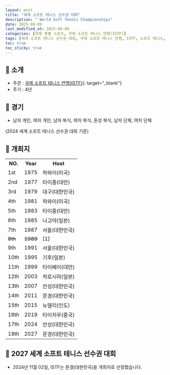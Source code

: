 ```yaml
---
layout: post
title: "세계 소프트 테니스 선수권 대회"
description: " World Soft Tennis Championships"
date: 2025-09-09
last_modified_at: 2025-09-09
categories: [국제 종별 스포츠, 국제 소프트 테니스 연맹(ISTF)]
tags: [세계 소프트 테니스 선수권 대회, 국제 소프트 테니스 연맹, ISTF, 소프트 테니스, 정구]
toc: true
toc_sticky: true
---
```

## 📜 소개
* 주관 : [국제 소프트 테니스 연맹(ISTF)](https://softtennis-istf.com/){: target="_blank"}
* 주기 : 4년

## 📜 경기
* 남자 개인, 여자 개인, 남자 복식, 여자 복식, 혼성 복식, 남자 단체, 여자 단체

(2024 세계 소프트 테니스 선수권 대회 기준)

## 📜 개최지

<html>

<head>
    <meta charset="UTF-8">
</head>

<body>
    <table>
        <tr class="header-row">
            <th class="col-no">NO.</th>
            <th class="col-year">Year</th>
            <th class="col-host">Host</th>
        </tr>
        <tr>
            <td>1st</td>
            <td>1975</td>
            <td>하와이(미국)</td>
        </tr>
        <tr>
            <td>2nd</td>
            <td>1977</td>
            <td>타이중(대만)</td>
        </tr>
        <tr>
            <td>3rd</td>
            <td>1979</td>
            <td><span class="korea-host">대구(대한민국)</span></td>
        </tr>
        <tr>
            <td>4th</td>
            <td>1981</td>
            <td>하와이(미국)</td>
        </tr>
        <tr>
            <td>5th</td>
            <td>1983</td>
            <td>타이중(대만)</td>
        </tr>
        <tr>
            <td>6th</td>
            <td>1985</td>
            <td>나고야(일본)</td>
        </tr>
        <tr>
            <td>7th</td>
            <td>1987</td>
            <td><span class="korea-host">서울(대한민국)</span></td>
        </tr>
        <tr>
            <td><del>8th</del></td>
            <td><del>1989</del></td>
            <td><span class="footnote-link" data-note="국제 소프트 테니스 연맹의 조직적, 재정적 준비 부족으로 인한 개최 무산">[1]</span></td>
        </tr>
        <tr>
            <td>9th</td>
            <td>1991</td>
            <td><span class="korea-host">서울(대한민국)</span></td>
        </tr>
        <tr>
            <td>10th</td>
            <td>1995</td>
            <td>기후(일본)</td>
        </tr>
        <tr>
            <td>11th</td>
            <td>1999</td>
            <td>타이베이(대만)</td>
        </tr>
        <tr>
            <td>12th</td>
            <td>2003</td>
            <td>히로시마(일본)</td>
        </tr>
        <tr>
            <td>13th</td>
            <td>2007</td>
            <td><span class="korea-host">안성(대한민국)</span></td>
        </tr>
        <tr>
            <td>14th</td>
            <td>2011</td>
            <td><span class="korea-host">문경(대한민국)</span></td>
        </tr>
        <tr>
            <td>15th</td>
            <td>2015</td>
            <td>뉴델리(인도)</td>
        </tr>
        <tr>
            <td>16th</td>
            <td>2019</td>
            <td>타이저우(중국)</td>
        </tr>
        <tr>
            <td>17th</td>
            <td>2024</td>
            <td><span class="korea-host">안성(대한민국)</span></td>
        </tr>
        <tr>
            <td>18th</td>
            <td>2027</td>
            <td><span class="korea-host">문경(대한민국)</span></td>
        </tr>
    </table>
</body>

</html>

## 📜 2027 세계 소프트 테니스 선수권 대회
* 2024년 11월 02일, ISTF는 <span class="korea-host">문경(대한민국)</span>을 개최지로 선정했습니다.
